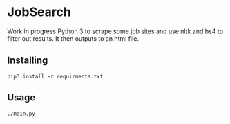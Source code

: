 # JobSearch

Work in progress Python 3 to scrape some job sites and use nltk and bs4 to filter out results. It then outputs to an html file.



## Installing
 
`pip3 install -r requirments.txt `
 

## Usage 

`./main.py`
